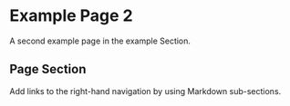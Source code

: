 # Example Page 2

A second example page in the example Section.

## Page Section

Add links to the right-hand navigation by using Markdown sub-sections.
